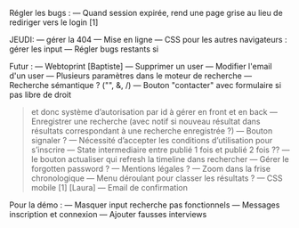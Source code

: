 Régler les bugs :
— Quand session expirée, rend une page grise au lieu de rediriger vers le login [1]

JEUDI:
— gérer la 404
— Mise en ligne
— CSS pour les autres navigateurs : gérer les input
— Régler bugs restants si

Futur :
— Webtoprint [Baptiste]
— Supprimer un user 
— Modifier l'email d'un user
— Plusieurs paramètres dans le moteur de recherche
— Recherche sémantique ? ("", &, /)
— Bouton "contacter" avec formulaire si pas libre de droit
  > et donc système d’autorisation par id à gérer en front et en back
— Enregistrer une recherche (avec notif si nouveau résultat dans résultats correspondant à une recherche enregistrée ?)
— Bouton signaler ?
— Nécessité d’accepter les conditions d’utilisation pour s’inscrire
— State intermediaire entre publié 1 fois et publié 2 fois ??
— le bouton actualiser qui refresh la timeline dans rechercher
— Gérer le forgotten password ?
— Mentions légales ?
— Zoom dans la frise chronologique
— Menu déroulant pour classer les résultats ?
— CSS mobile [1] [Laura]
— Email de confirmation

Pour la démo :
— Masquer input recherche pas fonctionnels
— Messages inscription et connexion
— Ajouter fausses interviews

